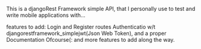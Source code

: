 This is a djangoRest Framework simple API, that I personally use to test and write mobile applications with...

features to add:
    Login and Register routes
    Authenticatio w/t djangorestframework_simplejwt(Json Web Token),
    and a proper Documentation Ofcourse(:
    and more features to add along the way.